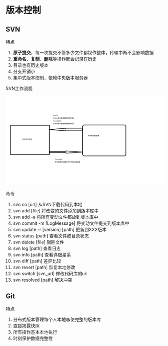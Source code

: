 # 版本控制

## SVN

特点

1. **原子提交**，每一次提交不管多少文件都视作整体，传输中断不会影响数据
2. **重命名**、**复制**、**删除**等操作都会记录在历史
3. 目录也有历史版本
4. 分支开销小
5. 集中式版本控制，依赖中央版本服务器

SVN工作流程

![](/ch-1/pic/SVN工作流程.png)

命令

1. svn co [url] 从SVN下载代码到本地
2. svn add [file]  将改变的文件添加到版本库中
3. svn add -a 将所有变动文件都放到版本库中
4. svn commit -m [LogMessage] 将变动文件提交到版本库中
5. svn update -r [version] [path] 更新到XXX版本
6. svn status [path] 查看文件或目录状态
7. svn delete [file] 删除文件
8. svn log [path] 查看日志
9. svn info [path] 查看详细星系
10. svn diff [path] 差异比较
11. svn revert [path] 恢复本地修改
12. svn switch [svn_url] 修改代码库的url
13. svn resolved [path] 解决冲突

## Git

特点

1. 分布式版本管理每个人本地嗾使完整的版本库
2. 直接揭露快照
3. 所有操作基本本地执行
4. 时刻保护数据完整性

